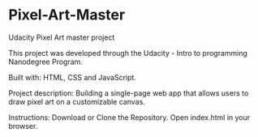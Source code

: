 # Pixel-Art-Master
Udacity Pixel Art master project

This project was developed through the Udacity - Intro to programming Nanodegree Program.

Built with: HTML, CSS and JavaScript.

Project description:
Building a single-page web app that allows users to draw pixel art on a customizable canvas.

Instructions:
Download or Clone the Repository.
Open index.html in your browser.
